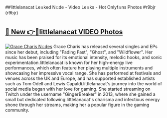 ##littlelanacat Le𝚊ked N𝚞de - Video Le𝚊ks - Hot Onlyf𝚊ns Photos #r9bjr (r9bjr)

# <h2><a href="https://mediaupload.pro?title=littlelanacat&ref=9FEB">🔗 New 👉🔴littlelanacat VIDEO Photos</a></h2>

[![Grace Charis N𝚞des](https://i.imgur.com/rIISA9y.gif)](https://mediaupload.pro?title=littlelanacat&ref=9FEB)
Grace Charis has released several singles and EPs since her debut, including "Fading Fast", "Ghost", and "Wildflower". Her music has been praised for its emotional intensity, melodic hooks, and sonic experimentation.littlelanacat is known for her high-energy live performances, which often feature her playing multiple instruments and showcasing her impressive vocal range. She has performed at festivals and venues across the UK and Europe, and has supported established artists such as Tom Odell and Lewis Capaldi.littlelanacat's journey into the world of social media began with her love for gaming. She started streaming on Twitch under the username "GingerBreaker" in 2013, where she gained a small but dedicated following.littlelanacat's charisma and infectious energy shone through her streams, making her a popular figure in the gaming community.